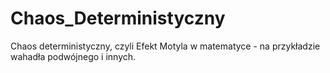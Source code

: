 # Chaos_Deterministyczny
 Chaos deterministyczny, czyli Efekt Motyla w matematyce - na przykładzie wahadła podwójnego i innych.
